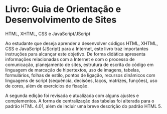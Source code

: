 # Livro: Guia de Orientação e Desenvolvimento de Sites 
HTML, XHTML, CSS e JavaScript/JScript

Ao estudante que deseja aprender a desenvolver códigos HTML, XHTML, CSS e JavaScript (JScript) para a Internet, este livro traz importantes instruções para alcançar este objetivo.
De forma didática apresenta informações relacionadas com a Internet e com o processo de comunicação, planejamento de sites, estrutura de escrita do código em linguagem de marcação de hipertextos, uso de imagens, tabelas, formulários, folhas de estilo, pontos de ligação, recursos dinâmicos com linguagens de script (sequência, decisões, laços, matrizes, funções), uso de cores, além de exercícios de fixação.

A segunda edição foi revisada e atualizada com alguns ajustes e complementos. A forma de centralização das tabelas foi alterada para o padrão HTML 4.01, além de incluir uma breve descrição do padrão HTML 5.
